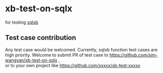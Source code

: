 # xb-test-on-sqlx
for testing [sqlxb](https://github.com/fndome/xb)


## Test case contribution

Any test case would be welcomed. Currently, sqlxb function test cases are high priority.
Welcome to submit PR of test case to https://github.com/sim-wangyan/xb-test-on-sqlx , <br>
or to your own project like https://github.com/xxxxx/xb-test-xxxxx


